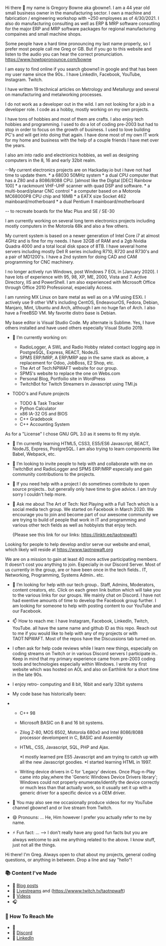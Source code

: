 Hi there 👋 my name is Gregory Bowne aka gbowne1.  I am a 44 year old small business owner in the manufacturing sector.  I own a machine and fabrication / engineering workshop with ~250 employees as of 4/30/2021.  I also do manufacturing consulting as well as ERP & MRP software consutling for the major ERP and MRP software packages for regional manufacturing compaines and small machine shops.

Some people have a hard time pronouncing my last name properly, so I prefer most people call me Greg or GB.  But if you go to this website and listen to the audio you can hear the correct pronunciation.  https://www.howtopronounce.com/bowne

I am easy to find online if you search gbowne1 in google and that has been my user name since the 90s..  I have LinkedIn, Facebook, YouTube, Instagram. Twitch.

I have written 19 technical articles on Metrology and Metallurgy and several on manufacturing and metalworking processes.

I do not work as a developer out in the wild.  I am not looking for a job in a developer role.  I code as a hobby, mostly working on my own projects.

I have tons of hobbies and most of them are crafts.  I also enjoy tech hobbies and programming.  I used to do a lot of coding pre-2003 but had to stop in order to focus on the growth of business. I used to love building PC's and will get into doing that again.  I have done most of my own IT work for my home and business with the help of a couple friends I have met over the years.

I also am into radio and electrionics hobbies, as well as designing computers in the 8, 16 and early 32bit realm.  

  --My current electronics projects are on Hackaday.io but i have not had time to update them.
    * a 68030 50MHz system 
    * a dual CPU computer that has a Z80 and a 8086/8088 CPU.  [almost like the Digital [DEC] Rainbow 100]
    * a rackmount VHF-UHF scanner with quad DSP and software.
    * a multi-board/planar CNC control
    * a computer based on a Motorola MC68000P8 CPU chip and 16MB
    * a EATX size Socket 462 mainboard/motherboard
    * a dual Pentium II mainboard/motherboard
    
  -- to recreate boards for the Mac Plus and SE / SE-30
  
    
I am currently working on several long term electronics projects including mostly computers in the Motorola 68k and also a few others.

My current system is based on a newer generation of Intel Core i7 at almost 4GHz and is fine for my needs.  I have 32GB of RAM and a 2gb Nvidia Quadra 4000 and a total local disk space of 8TB. I have several home servers including mostly Dell R series including R710, R720 and R730's and a pair of MD1200's.  I have a 2nd system for doing CAD and CAM programming for CNC machinery.

I no longer actively run Windows, post Windows 7 EOL in [January 2020].  I have lots of experience with 95, 98, XP, ME, 2000, Vista and 7. Active Directory, IIS and PowerShell.  I am also experienced with Microsoft Office through Office 2010 Professional, especially Access.

I am running MX Linux on bare metal as well as on a VM using ESXi. I actively use 9 other VM's including CentOS, EndeavourOS, Fedora, Debian, Manjaro, Mint, Ubuntu and Arch, although I am no huge fan of Arch. I also have a FreeBSD VM.  My favorite distro base is Debian.  

My base editor is Visual Studio Code.  My alternate is Sublime.  Yes, I have others installed and have used others especially Visual Studio 2019.

- 🔭 I’m currently working on:
  - RadioLogger, A SWL and Radio Hobby related contact logging app in PostgreSQL, Express, REACT, NodeJS.
  - SPMS ERP/MRP, A ERP/MRP app in the same stack as above, a replacement for Odoo, JobBoss, E2 Shop, etc.
  - The Art of Tech:NPWAFT website for our group.
  - SPMS's website to replace the one on Webs.com 
  - Personal Blog, Portfoilio site in WordPress
  - TwitchBot for Twitch Streamers in Javascript using TMI.js

- TODO's and Future projects
   - TODO & Task Tracker
   - Python Calculator
   - x86 IA-32 OS and BIOS
   - C++ Gradebook
   - C++ Accounting System

As for a "License" I chose GNU GPL 3.0 as it seems to fit my style.
  
- 🌱 I’m currently learning HTML5, CSS3, ES5/ES6 Javascript, REACT, NodeJS, Express, PostgreSQL.  I am also trying to learn components like Babel, Webpack, etc.

- 👯 I’m looking to invite people to help with and collaborate with me on TwitchBot and RadioLogger and SPMS ERP/MRP especially and gain community contributions to the projects.

- 🤔 If you need help with a project I do sometimes contribute to open source projects.. but generally only have time to give advice.  I am truly sorry I couldn't help more.

- 💬 Ask me about The Art of Tech: Not Playing with a Full Tech which is a social media tech group.  We started on Facebook in March 2020.  We encourage you to join and become part of our awesome community we are trying to build of people that work in IT and programming and various other tech fields as well as hobbyists that enjoy tech.
 
    {Please see this link for our links: https://linktr.ee/taotnpwaft}
 
Looking for people to help develop and/or serve our website and email, which likely will reside at https://www.taotnpwaft.org 

We are on a mission to gain at least 40 more active participating members. It doesn't cost you anything to join.  Especially in our Discord Server.  Most of us currently in the group, are or have been once in the tech fields.. IT, Networking, Programming, Systems Admin.. etc.
    
- 🤔 I’m looking for help with our tech group..  Staff, Admins, Moderators, content creators, etc.  Click on each green link button which will take you to the various links for our groups.  We mainly chat on Discord.  I have not had exentive amounts of time to develop the Facebook group further.  I am looking for someone to help with posting content to our YouTube and our Facebook.   
    
- 📫 How to reach me: I have Instagram, Facebook, LinkedIn, Twitch, YouTube. all have the same name and github ID as this repo.  Reach out to me if you would like to help with any of my projects or with TAOT:NPWAFT.  Most of the repos have the Discussions tab turned on.

- I often ask for help code reviews while I learn new things, especially on coding streams on Twitch or in various Discord servers I participate in..  Keep in mind that my primary experience came from pre-2003 coding tools and technologies especially within Windows.  I wrote my first website which was hosted on AOL and also on Earthlink for a short time in the late 90s.

- I enjoy retro- computing and 8 bit, 16bit and early 32bit systems

- My code base has historically been:
- - C++ 98
  - Microsoft BASIC on 8 and 16 bit systems.
  - Zilog Z-80, MOS 6502, Motorola 680x0 and Intel 8086/8088 processor develompent in C, BASIC and Assembly
  - HTML, CSS, Javascript, SQL, PHP and Ajax.

    *I mostly learned pre ES5 Javascript and am trying to catch up with all the new Javascript goodies.
    *I started learning HTML in 1997.
    
  - Writing device drivers in C for 'Legacy' devices. Once Plug-n-Play came into play,where the 'Generic Windows Device Drivers library'; Windows could not properly enumerate/identify the device correctly or much less than that actually work, so it usually set it up with a generic driver for a specific device vs a OEM driver.
  
 - 💬 You may also see me occasionally produce videos for my YouTube channel gbowne1 and or live stream from Twitch.  

-  😄 Pronouns: ... He, Him however I prefer you actually refer to me by name.

- ⚡ Fun fact: ...
--> I don't really have any good fun facts but you are always welcome to ask me anything related to the above.  I know stuff, just not all the things.

Hi there! I'm Greg. Always open to chat about my projects, general coding questions, or anything in between. Drop a line and say "hello"!

### 📚 Content I've Made

- 📖 [Blog posts](https://gbowne1.com/blog)
- 📸 [Livestreams](https://www.twitch.tv/gbowne1) and (https://wwww.twitch.tv/taotnpwaft)
- 📼 [Videos](https://www.youtube.com/channel/gbowne1)
- 🎧 


### 📧 How To Reach Me
- 🐣 
- 💜 [Discord](https://discord.com/invite/)
- 💼 [LinkedIn](https://www.linkedin.com/in/)
